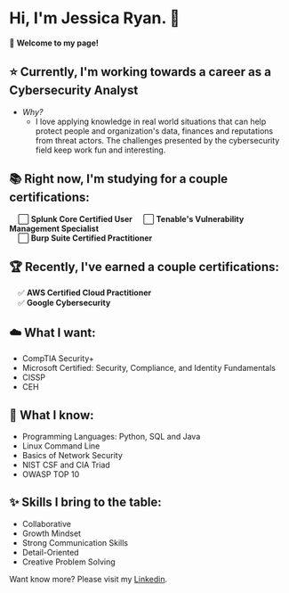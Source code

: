 # Hi, I'm Jessica Ryan. 👋

🙂 **Welcome to my page!**  

⭐ **Currently, I'm working towards a career as a Cybersecurity Analyst** 
---
- *Why?*
  - I love applying knowledge in real world situations that can help protect people and organization's data, finances and reputations from threat actors. The challenges presented by the cybersecurity field keep work fun and interesting. 

📚 **Right now, I'm studying for a couple certifications:**  
---
&nbsp;&nbsp;&nbsp;&nbsp;⬜ **Splunk Core Certified User**
&nbsp;&nbsp;&nbsp;&nbsp;⬜ **Tenable's Vulnerability Management Specialist**  
&nbsp;&nbsp;&nbsp;&nbsp;⬜ **Burp Suite Certified Practitioner**

🏆 **Recently, I've earned a couple certifications:**
---
&nbsp;&nbsp;&nbsp;&nbsp;✅ **AWS Certified Cloud Practitioner**  
&nbsp;&nbsp;&nbsp;&nbsp;✅ **Google Cybersecurity**  

☁️ **What I want:**
---
- CompTIA Security+
- Microsoft Certified: Security, Compliance, and Identity Fundamentals
- CISSP
- CEH

🧠 **What I know:**
---
- Programming Languages: Python, SQL and Java 
- Linux Command Line
- Basics of Network Security
- NIST CSF and CIA Triad
- OWASP TOP 10

✨ **Skills I bring to the table:**
---
- Collaborative
- Growth Mindset
- Strong Communication Skills
- Detail-Oriented
- Creative Problem Solving


Want know more? Please visit my [Linkedin](www.linkedin.com/in/jessicaryanart).

